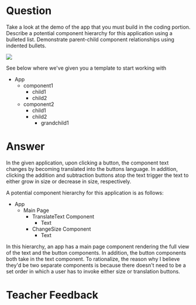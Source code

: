 # Question

Take a look at the demo of the app that you must build in the coding portion. Describe a potential component hierarchy for this application using a bulleted list. Demonstrate parent-child component relationships using indented bullets.

![](../demo.gif)

See below where we've given you a template to start working with

- App
  - component1
    - child1
    - child2
  - component2
    - child1
    - child2
      - grandchild1

# Answer

In the given application, upon clicking a button, the component text changes by becoming translated into the buttons language. In addition, clicking the addition and subtraction buttons atop the text trigger the text to either grow in size or decrease in size, respectively.

A potential component hierarchy for this application is as follows:

- App
  - Main Page
    - TranslateText Component
      - Text
    - ChangeSize Component
      - Text

In this hierarchy, an app has a main page component rendering the full view of the text and the button components. In addition, the button components both take in the text component. To rationalize, the reason why I believe they'd be two separate components is because there doesn't need to be a set order in which a user has to invoke either size or translation buttons.

# Teacher Feedback